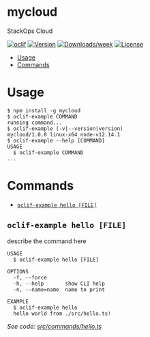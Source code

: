 mycloud
=======

StackOps Cloud

[![oclif](https://img.shields.io/badge/cli-oclif-brightgreen.svg)](https://oclif.io)
[![Version](https://img.shields.io/npm/v/mycloud.svg)](https://npmjs.org/package/mycloud)
[![Downloads/week](https://img.shields.io/npm/dw/mycloud.svg)](https://npmjs.org/package/mycloud)
[![License](https://img.shields.io/npm/l/mycloud.svg)](https://github.com/GlobalDeveloperNetwork/stackopscloud/blob/master/package.json)

<!-- toc -->
* [Usage](#usage)
* [Commands](#commands)
<!-- tocstop -->
# Usage
<!-- usage -->
```sh-session
$ npm install -g mycloud
$ oclif-example COMMAND
running command...
$ oclif-example (-v|--version|version)
mycloud/1.0.0 linux-x64 node-v12.14.1
$ oclif-example --help [COMMAND]
USAGE
  $ oclif-example COMMAND
...
```
<!-- usagestop -->
# Commands
<!-- commands -->
* [`oclif-example hello [FILE]`](#oclif-example-hello-file)

## `oclif-example hello [FILE]`

describe the command here

```
USAGE
  $ oclif-example hello [FILE]

OPTIONS
  -f, --force
  -h, --help       show CLI help
  -n, --name=name  name to print

EXAMPLE
  $ oclif-example hello
  hello world from ./src/hello.ts!
```

_See code: [src/commands/hello.ts](https://github.com/GlobalDeveloperNetwork/stackopscloud/blob/v1.0.0/src/commands/hello.ts)_
<!-- commandsstop -->
